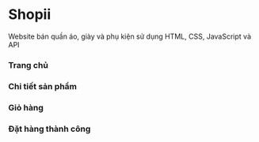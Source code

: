 # Shopii
Website bán quần áo, giày và phụ kiện sử dụng HTML, CSS, JavaScript và API
 
 
 
### Trang chủ




### Chi tiết sản phẩm




### Giỏ hàng




### Đặt hàng thành công

